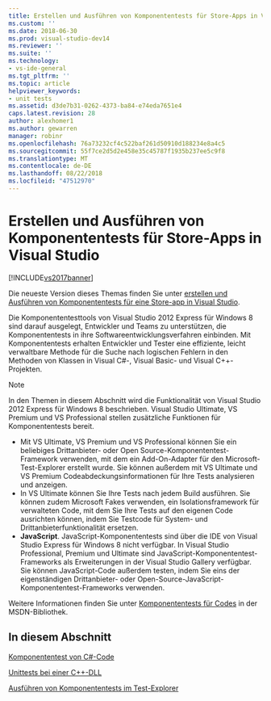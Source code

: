 ```yaml
---
title: Erstellen und Ausführen von Komponententests für Store-Apps in Visual Studio | Microsoft-Dokumentation
ms.custom: ''
ms.date: 2018-06-30
ms.prod: visual-studio-dev14
ms.reviewer: ''
ms.suite: ''
ms.technology:
- vs-ide-general
ms.tgt_pltfrm: ''
ms.topic: article
helpviewer_keywords:
- unit tests
ms.assetid: d3de7b31-0262-4373-ba84-e74eda7651e4
caps.latest.revision: 28
author: alexhomer1
ms.author: gewarren
manager: robinr
ms.openlocfilehash: 76a73232cf4c522baf261d50910d188234e8a4c5
ms.sourcegitcommit: 55f7ce2d5d2e458e35c45787f1935b237ee5c9f8
ms.translationtype: MT
ms.contentlocale: de-DE
ms.lasthandoff: 08/22/2018
ms.locfileid: "47512970"
---
```

# <a name="create-and-run-unit-tests-for-a-store-app-in-visual-studio"></a>Erstellen und Ausführen von Komponententests für Store-Apps in Visual Studio
[!INCLUDE[vs2017banner](../includes/vs2017banner.md)]

Die neueste Version dieses Themas finden Sie unter [erstellen und Ausführen von Komponententests für eine Store-app in Visual Studio](https://docs.microsoft.com/visualstudio/test/create-and-run-unit-tests-for-a-store-app-in-visual-studio).  
  
Die Komponententesttools von Visual Studio 2012 Express für Windows 8 sind darauf ausgelegt, Entwickler und Teams zu unterstützen, die Komponententests in ihre Softwareentwicklungsverfahren einbinden. Mit Komponententests erhalten Entwickler und Tester eine effiziente, leicht verwaltbare Methode für die Suche nach logischen Fehlern in den Methoden von Klassen in Visual C#-, Visual Basic- und Visual C++-Projekten.  
  
> [!NOTE]
>  In den Themen in diesem Abschnitt wird die Funktionalität von Visual Studio 2012 Express für Windows 8 beschrieben. Visual Studio Ultimate, VS Premium und VS Professional stellen zusätzliche Funktionen für Komponententests bereit.  
>   
>  -   Mit VS Ultimate, VS Premium und VS Professional können Sie ein beliebiges Drittanbieter- oder Open Source-Komponententest-Framework verwenden, mit dem ein Add-On-Adapter für den Microsoft-Test-Explorer erstellt wurde. Sie können außerdem mit VS Ultimate und VS Premium Codeabdeckungsinformationen für Ihre Tests analysieren und anzeigen.  
> -   In VS Ultimate können Sie Ihre Tests nach jedem Build ausführen. Sie können zudem Microsoft Fakes verwenden, ein Isolationsframework für verwalteten Code, mit dem Sie Ihre Tests auf den eigenen Code ausrichten können, indem Sie Testcode für System- und Drittanbieterfunktionalität ersetzen.  
> -   **JavaScript**. JavaScript-Komponententests sind über die IDE von Visual Studio Express für Windows 8 nicht verfügbar. In Visual Studio Professional, Premium und Ultimate sind JavaScript-Komponententest-Frameworks als Erweiterungen in der Visual Studio Gallery verfügbar. Sie können JavaScript-Code außerdem testen, indem Sie eins der eigenständigen Drittanbieter- oder Open-Source-JavaScript-Komponententest-Frameworks verwenden.  
>   
>  Weitere Informationen finden Sie unter [Komponententests für Codes](../test/unit-test-your-code.md) in der MSDN-Bibliothek.  
  
## <a name="in-this-section"></a>In diesem Abschnitt  
 [Komponententest von C#-Code](../test/unit-testing-visual-csharp-code-in-a-store-app.md)  
  
 [Unittests bei einer C++-DLL](../test/unit-testing-a-visual-cpp-dll-for-store-apps.md)  
  
 [Ausführen von Komponententests im Test-Explorer](../test/run-unit-tests-for-store-apps-in-visual-studio.md)



